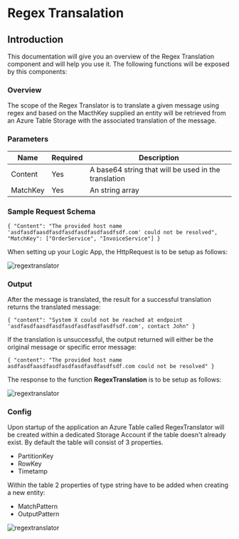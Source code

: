 # Regex Transalation

## Introduction

This documentation will give you an overview of the Regex Translation component and will help you use it. The following functions will be exposed by this components:


### Overview

The scope of the Regex Translator is to translate a given message using regex and based on the MacthKey supplied an entity will be retrieved from an Azure Table Storage with the associated translation of the message.

### Parameters

|Name|Required|Description|
|--- |--- |--- |
|Content|Yes|A base64 string that will be used in the translation|
|MatchKey|Yes|An string array|

### Sample Request Schema

`{
  "Content": "The provided host name 'asdfasdfaasdfasdfasdfasdfasdfasdfsdf.com' could not be resolved",
  "MatchKey": ["OrderService", "InvoiceService"]
}`

When setting up your Logic App, the HttpRequest is to be setup as follows:

![regextranslator](../images/regextranslator2.PNG)

### Output

After the message is translated, the result for a successful translation returns the translated message:

`{
    "content": "System X could not be reached at endpoint 'asdfasdfaasdfasdfasdfasdfasdfasdfsdf.com', contact John"
}`

If the translation is unsuccessful, the output returned will either be the original message or specific error message:

`{
    "content": "The provided host name asdfasdfaasdfasdfasdfasdfasdfasdfsdf.com could not be resolved"
}`

The response to the function **RegexTranslation** is to be setup as follows:

![regextranslator](../images/regextranslator3.PNG)

### Config

Upon startup of the application an Azure Table called RegexTranslator will be created within a dedicated Storage Account if the table doesn't already exist. 
By default the table will consist of 3 properties.

- PartitionKey
- RowKey
- Timetamp

Within the table 2 properties of type string have to be added when creating a new entity:

- MatchPattern
- OutputPattern

![regextranslator](../images/regextranslator.PNG)
